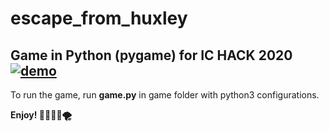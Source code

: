 # escape_from_huxley
Game in Python (pygame) for IC HACK 2020
[![demo](https://img.youtube.com/vi/xD1Qb88BlOw/0.jpg)](https://www.youtube.com/watch?v=xD1Qb88BlOw)
----------------------------------
To run the game, run **game.py** in game folder with python3 configurations.

**Enjoy! 💃🏻💃🏻🌪**
